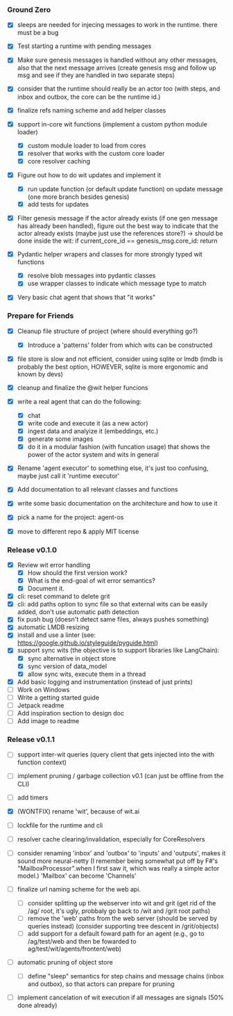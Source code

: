 
### Ground Zero

- [X] sleeps are needed for injecing messages to work in the runtime. there must be a bug
- [X] Test starting a runtime with pending messages
- [X] Make sure genesis messages is handled without any other messages, also that the next message arrives (create genesis msg and follow up msg and see if they are handled in two separate steps)
- [X] consider that the runtime should really be an actor too (with steps, and inbox and outbox, the core can be the runtime id.)
- [X] finalize refs naming scheme and add helper classes
- [X] support in-core wit functions (implement a custom python module loader)
   - [X] custom module loader to load from cores
   - [X] resolver that works with the custom core loader
   - [X] core resolver caching
- [X] Figure out how to do wit updates and implement it
   - [X] run update function (or default update function) on update message (one more branch besides genesis)
   - [X] add tests for updates
- [X] Filter genesis message if the actor already exists (if one gen message has already been handled), figure out the best way to indicate that the actor already exists (maybe just use the references store?) -> should be done inside the wit: if current_core_id == genesis_msg.core_id: return
- [X] Pydantic helper wrapers and classes for more strongly typed wit functions
   - [X] resolve blob messages into pydantic classes
   - [X] use wrapper classes to indicate which message type to match
- [X] Very basic chat agent that shows that "it works"


### Prepare for Friends

- [X] Cleanup file structure of project (where should everything go?)
   - [X] Introduce a 'patterns' folder from which wits can be constructed
- [X] file store is slow and not efficient, consider using sqlite or lmdb (lmdb is probably the best option, HOWEVER, sqlite is more ergonomic and known by devs)
- [X] cleanup and finalize the @wit helper funcions
- [X] write a real agent that can do the following:
   - [X] chat
   - [X] write code and execute it (as a new actor)
   - [X] ingest data and analyize it (embeddings, etc.)
   - [X] generate some images
   - [X] do it in a modular fashion (with funcation usage) that shows the power of the actor system and wits in general
- [X] Rename 'agent executor' to something else, it's just too confusing, maybe just call it 'runtime executor'
- [X] Add documentation to all relevant classes and functions
- [X] write some basic documentation on the architecture and how to use it
- [X] pick a name for the project: agent-os
- [X] move to different repo & apply MIT license


### Release v0.1.0

- [X] Review wit error handling
   - [X] How should the first version work?
   - [X] What is the end-goal of wit error semantics?
   - [X] Document it.
- [X] cli: reset command to delete grit
- [X] cli: add paths option to sync file so that external wits can be easily added, don't use automatic path detection
- [X] fix push bug (doesn't detect same files, always pushes something)
- [X] automatic LMDB resizing
- [X] install and use a linter (see: https://google.github.io/styleguide/pyguide.html)
- [X] support sync wits (the objective is to support libraries like LangChain):
   - [X] sync alternative in object store
   - [X] sync version of data_model
   - [X] allow sync wits, execute them in a thread
- [X] Add basic logging and instrumentation (instead of just prints)
- [ ] Work on Windows
- [ ] Write a getting started guide 
- [ ] Jetpack readme 
- [ ] Add inspiration section to design doc
- [ ] Add image to readme

### Release v0.1.1

- [ ] support inter-wit queries (query client that gets injected into the with function context)
- [ ] implement pruning / garbage collection v0.1 (can just be offline from the CLI)
- [ ] add timers
- [X] (WONTFIX) rename 'wit', because of wit.ai
- [ ] lockfile for the runtime and cli
- [ ] resolver cache clearing/invalidation, especially for CoreResolvers
- [ ] consider renaming 'inbox' and 'outbox' to 'inputs' and 'outputs', makes it sound more neural-netty (I remember being somewhat put off by F#'s "MailboxProcessor".when I first saw it, which was really a simple actor model.) 'Mailbox' can become 'Channels'
- [ ] finalize url naming scheme for the web api. 
   - [ ] consider splitting up the webserver into wit and grit (get rid of the /ag/ root, it's ugly, probbaly go back to /wit and /grit root paths)
   - [ ] remove the 'web' paths from the web server (should be served by queries instead) (consider supporting tree descent in /grit/objects)
   - [ ] add support for a default foward path for an agent (e.g., go to /ag/test/web and then be fowarded to ag/test/wit/agents/frontent/web)
- [ ] automatic pruning of object store
   - [ ] define "sleep" semantics for step chains and message chains (inbox and outbox), so that actors can prepare for pruning
- [ ] implement cancelation of wit execution if all messages are signals (50% done already)

